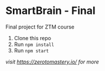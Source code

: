 # SmartBrain - Final
Final project for ZTM course


1. Clone this repo
2. Run `npm install`
3. Run `npm start`


*visit https://zerotomastery.io/ for more*

